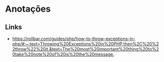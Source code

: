 # Anotações

## Links

- <https://rollbar.com/guides/php/how-to-throw-exceptions-in-php/#:~:text=Throwing%20Exceptions%20in%20PHP,then%2C%20%22throw%22%20it.&text=The%20most%20important%20thing%20to%20take%20note%20of%20is%20the%20message.>
